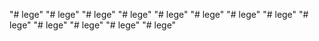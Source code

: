 "# lege" 
"# lege" 
"# lege" 
"# lege" 
"# lege" 
"# lege" 
"# lege" 
"# lege" 
"# lege" 
"# lege" 
"# lege" 
"# lege" 
"# lege" 
